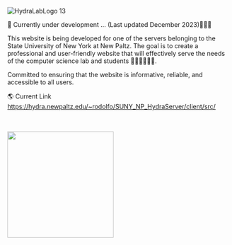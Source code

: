 ![HydraLabLogo 13](https://github.com/RodoJML/SUNY_NP_HydraServer/assets/63088555/66a9fd96-ba45-4a6c-b6d2-fbc69b738ef5)

🚧 Currently under development ... (Last updated December 2023)👷🏼‍♂️<br/>

This website is being developed for one of the servers belonging to the State University of New York at New Paltz. The goal is to create a professional and user-friendly website that will effectively serve the needs of the computer science lab and students 👩‍💻👨‍💻🧑‍💻. 

Committed to ensuring that the website is informative, reliable, and accessible to all users. 

🌎 Current Link
https://hydra.newpaltz.edu/~rodolfo/SUNY_NP_HydraServer/client/src/

<br/><br/>
<img src="https://www.newpaltz.edu/media/web-assets/logos-images-and-icons/logo_transparent.png" style="width: 15rem">

